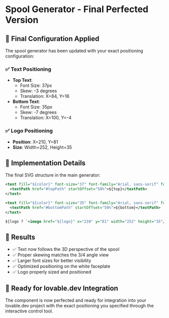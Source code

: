 # Spool Generator - Final Perfected Version

## 🎯 **Final Configuration Applied**

The spool generator has been updated with your exact positioning configuration:

### ✅ **Text Positioning**
- **Top Text**: 
  - Font Size: 37px
  - Skew: -3 degrees
  - Translation: X=84, Y=16
- **Bottom Text**: 
  - Font Size: 35px  
  - Skew: -7 degrees
  - Translation: X=100, Y=-4

### ✅ **Logo Positioning**
- **Position**: X=210, Y=81
- **Size**: Width=252, Height=35

## 🔧 **Implementation Details**

The final SVG structure in the main generator:

```svg
<text fill="${color}" font-size="37" font-family="Arial, sans-serif" font-weight="bold" text-anchor="middle" transform="skewX(-3) translate(84, 16)">
  <textPath href="#topPath" startOffset="50%">${top}</textPath>
</text>

<text fill="${color}" font-size="35" font-family="Arial, sans-serif" font-weight="bold" text-anchor="middle" transform="skewX(-7) translate(100, -4)">
  <textPath href="#bottomPath" startOffset="50%">${bottom}</textPath>
</text>

${logo ? `<image href="${logo}" x="210" y="81" width="252" height="35"/>` : logo}
```

## 🎨 **Results**

- ✅ Text now follows the 3D perspective of the spool
- ✅ Proper skewing matches the 3/4 angle view
- ✅ Larger font sizes for better visibility
- ✅ Optimized positioning on the white faceplate
- ✅ Logo properly sized and positioned

## 🚀 **Ready for lovable.dev Integration**

The component is now perfected and ready for integration into your lovable.dev project with the exact positioning you specified through the interactive control tool.

